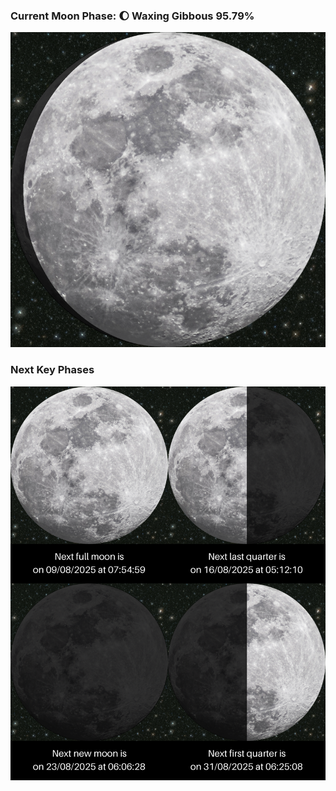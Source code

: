 ### Current Moon Phase: 🌔 Waxing Gibbous 95.79%
![Moon Phase](moonphase.png)
### Next Key Phases
![Gallery](gallery.png)